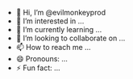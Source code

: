 - 👋 Hi, I’m @evilmonkeyprod
- 👀 I’m interested in ...
- 🌱 I’m currently learning ...
- 💞️ I’m looking to collaborate on ...
- 📫 How to reach me ...
- 😄 Pronouns: ...
- ⚡ Fun fact: ...

<!---
evilmonkeyprod/evilmonkeyprod is a ✨ special ✨ repository because its `README.md` (this file) appears on your GitHub profile.
You can click the Preview link to take a look at your changes.
--->
